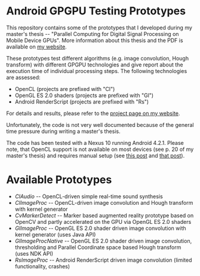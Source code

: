 # Android GPGPU Testing Prototypes

This repository contains some of the prototypes that I developed during my master's thesis -- "Parallel Computing for Digital Signal Processing on Mobile Device GPUs". More information about this thesis and the PDF is available on [my website](http://mkonrad.net/projects/mastersthesis_mobile_gpgpu.html).

These prototypes test different algorithms (e.g. image convolution, Hough transform) with different GPGPU technologies and give report about the execution time of individual processing steps. The following technologies are assessed:

* OpenCL (projects are prefixed with "Cl")
* OpenGL ES 2.0 shaders (projects are prefixed with "Gl")
* Android RenderScript (projects are prefixed with "Rs")

For details and results, please refer to the [project page on my website](http://mkonrad.net/projects/mastersthesis_mobile_gpgpu.html).

Unfortunately, the code is not very well documented because of the general time pressure during writing a master's thesis.

The code has been tested with a Nexus 10 running Android 4.2.1. Please note, that OpenCL support is not available on most devices (see p. 20 of my master's thesis) and requires manual setup (see [this post](http://sweetpea.tentacle.net/blog/opencl-on-nexus-4/) and [that post](http://www.openclblog.com/2013/02/opencl-on-nexus-10-part-1.html)).

# Available Prototypes

* *ClAudio* -- OpenCL-driven simple real-time sound synthesis
* *ClImageProc* -- OpenCL-driven image convolution and Hough transform with kernel generator
* *CvMarkerDetect* -- Marker based augmented reality prototype based on OpenCV and partly accelerated on the GPU via OpenGL ES 2.0 shaders
* *GlImageProc* -- OpenGL ES 2.0 shader driven image convolution with kernel generator (uses Java API)
* *GlImageProcNative* -- OpenGL ES 2.0 shader driven image convolution, thresholding and Parallel Coordinate space based Hough transform (uses NDK API)
* *RsImageProc* -- Android RenderScript driven image convolution (limited functionality, crashes)